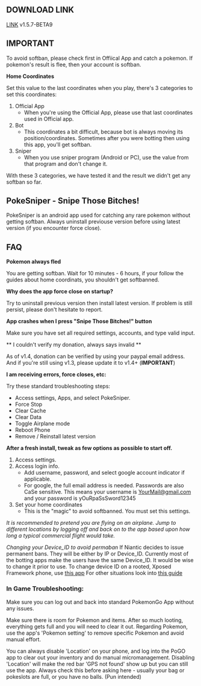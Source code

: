 ## DOWNLOAD LINK
[LINK](../../releases) v1.5.7-BETA9

## IMPORTANT
To avoid softban, please check first in Offiical App and catch a pokemon. If pokemon's result is flee, then your account is softban.

**Home Coordinates**

Set this value to the last coordinates when you play, there's 3 categories to set this coordinates:

1. Official App
    - When you're using the Official App, please use that last coordinates used in Official app.
2. Bot
    - This coordinates a bit difficult, because bot is always moving its position/coordinates. Sometimes after you were botting then using this app, you'll get softban.
3. Sniper
    - When you use sniper program (Android or PC), use the value from that program and don't change it.

With these 3 categories, we have tested it and the result we didn't get any softban so far.

## PokeSniper - Snipe Those Bitches!
PokeSniper is an android app used for catching any rare pokemon without getting softban. Always uninstall previouse version before using latest version (if you encounter force close).


## FAQ
**Pokemon always fled**

You are getting softban. Wait for 10 minutes - 6 hours, if your follow the guides about home coordinats, you shouldn't get softbanned.

**Why does the app force close on startup?**

Try to uninstall previous version then install latest version. If problem is still persist, please don't hesitate to report.

**App crashes when I press "Snipe Those Bitches!" button**

Make sure you have set all required settings, accounts, and type valid input.

** I couldn't verify my donation, always says invalid **

As of v1.4, donation can be verified by using your paypal email address. And if you're still using v1.3, please update it to v1.4+ (**IMPORTANT**)

**I am receiving errors, force closes, etc:**

Try these standard troubleshooting steps:

- Access settings, Apps, and select PokeSniper.
- Force Stop
- Clear Cache
- Clear Data
- Toggle Airplane mode
- Reboot Phone
- Remove / Reinstall latest version
 

**After a fresh install, tweak as few options as possible to start off.**

1. Access settings.
2. Access login info.
    - Add username, password, and select google account indicator if applicable.
    - For google, the full email address is needed.  Passwords are also CaSe sensitive. This means your username is YourMail@gmail.com and your password is yOuRpaSsSword12345	
3. Set your home coordinates
	- This is the "magic" to avoid softbanned. You must set this settings.


*It is recommended to pretend you are flying on an airplane.  Jump to different locations by logging off and back on to the app based upon how long a typical commercial flight would take.*

*Changing your Device_ID to avoid permaban*
If Niantic decides to issue permanent bans. They will be either by IP or Device_ID. Currently most of the botting apps make the users have the same Device_ID. It would be wise to change it prior to use.
To change device ID on a rooted, Xposed Framework phone, use [this app](http://repo.xposed.info/module/com.phoneinfo.changer)
For other situations look into [this guide](http://alltrickszone.com/how-to-change-android-id-rooted-non-phone-easy-guide/)

 
### In Game Troubleshooting:

Make sure you can log out and back into standard PokemonGo App without any issues.

Make sure there is room for Pokemon and items.  After so much looting, everything gets full and you will need to clear it out.  Regarding Pokemon, use the app's 'Pokemon setting' to remove specific Pokemon and avoid manual effort.

You can always disable 'Location' on your phone, and log into the PoGO app to clear out your inventory and do manual micromanagement. Disabling 'Location' will make the red bar 'GPS not found' show up but you can still use the app. 
Always check this before asking here - usually your bag or pokeslots are full, or you have no balls. (Pun intended)